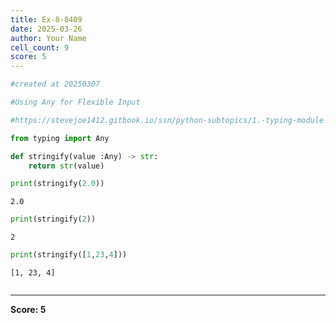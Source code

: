 ```yaml
---
title: Ex-8-8409
date: 2025-03-26
author: Your Name
cell_count: 9
score: 5
---
```


```python
#created at 20250307
```


```python
#Using Any for Flexible Input
```


```python
#https://stevejoe1412.gitbook.io/ssn/python-subtopics/1.-typing-module
```


```python
from typing import Any
```


```python
def stringify(value :Any) -> str:
    return str(value)
```


```python
print(stringify(2.0))
```

    2.0



```python
print(stringify(2))
```

    2



```python
print(stringify([1,23,4]))
```

    [1, 23, 4]



```python

```


---
**Score: 5**